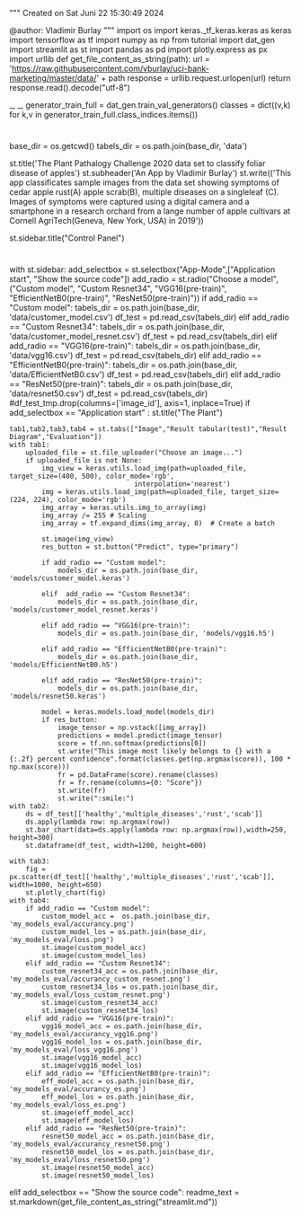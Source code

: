 """
Created on Sat Juni 22 15:30:49 2024

@author: Vladimir Burlay
"""
import os
import keras._tf_keras.keras as keras
import tensorflow as tf
import numpy as np
from tutorial import dat_gen
import streamlit as st
import pandas as pd
import plotly.express as px
import urllib
def get_file_content_as_string(path):
    url = 'https://raw.githubusercontent.com/vburlay/uci-bank-marketing/master/data/' + path
    response = urllib.request.urlopen(url)
    return response.read().decode("utf-8")

_, _, generator_train_full = dat_gen.train_val_generators()
classes = dict((v,k) for k,v in generator_train_full.class_indices.items())
#
base_dir = os.getcwd()
tabels_dir = os.path.join(base_dir, 'data')

st.title('The Plant Pathalogy Challenge 2020 data set to classify foliar disease of apples')
st.subheader('An App by Vladimir Burlay')
st.write(('This app classificates sample images from the data set showing symptoms of cedar apple rust(A) apple scrab(B), multiple diseases on a singleleaf (C). Images of symptoms were captured using a digital camera and a smartphone in a research orchard from a lange number of apple cultivars at Cornell AgriTech(Geneva, New York, USA) in 2019'))


st.sidebar.title("Control Panel")
#
with st.sidebar:
    add_selectbox = st.selectbox("App-Mode",["Application start", "Show the source code"])
    add_radio = st.radio("Choose a model",("Custom model", "Custom Resnet34", "VGG16(pre-train)", "EfficientNetB0(pre-train)", "ResNet50(pre-train)"))
    if add_radio == "Custom model":
        tabels_dir = os.path.join(base_dir, 'data/customer_model.csv')
        df_test = pd.read_csv(tabels_dir)
    elif add_radio == "Custom Resnet34":
        tabels_dir = os.path.join(base_dir, 'data/customer_model_resnet.csv')
        df_test = pd.read_csv(tabels_dir)
    elif add_radio == "VGG16(pre-train)":
        tabels_dir = os.path.join(base_dir, 'data/vgg16.csv')
        df_test = pd.read_csv(tabels_dir)
    elif add_radio == "EfficientNetB0(pre-train)":
        tabels_dir = os.path.join(base_dir, 'data/EfficientNetB0.csv')
        df_test = pd.read_csv(tabels_dir)
    elif add_radio == "ResNet50(pre-train)":
        tabels_dir = os.path.join(base_dir, 'data/resnet50.csv')
        df_test = pd.read_csv(tabels_dir)
#df_test_tmp.drop(columns=['image_id'], axis=1, inplace=True)
if add_selectbox  == "Application start" :
    st.title("The Plant")

    tab1,tab2,tab3,tab4 = st.tabs(["Image","Result tabular(test)","Result Diagram","Evaluation"])
    with tab1:
        uploaded_file = st.file_uploader("Choose an image...")
        if uploaded_file is not None:
            img_view = keras.utils.load_img(path=uploaded_file, target_size=(400, 500), color_mode='rgb',
                                   interpolation='nearest')
            img = keras.utils.load_img(path=uploaded_file, target_size=(224, 224), color_mode='rgb')
            img_array = keras.utils.img_to_array(img)
            img_array /= 255 # Scaling
            img_array = tf.expand_dims(img_array, 0)  # Create a batch

            st.image(img_view)
            res_button = st.button("Predict", type="primary")

            if add_radio == "Custom model":
                models_dir = os.path.join(base_dir, 'models/customer_model.keras')

            elif  add_radio == "Custom Resnet34":
                models_dir = os.path.join(base_dir, 'models/customer_model_resnet.keras')

            elif add_radio == "VGG16(pre-train)":
                models_dir = os.path.join(base_dir, 'models/vgg16.h5')

            elif add_radio == "EfficientNetB0(pre-train)":
                models_dir = os.path.join(base_dir, 'models/EfficientNetB0.h5')

            elif add_radio == "ResNet50(pre-train)":
                models_dir = os.path.join(base_dir, 'models/resnet50.keras')

            model = keras.models.load_model(models_dir)
            if res_button:
                image_tensor = np.vstack([img_array])
                predictions = model.predict(image_tensor)
                score = tf.nn.softmax(predictions[0])
                st.write("This image most likely belongs to {} with a {:.2f} percent confidence".format(classes.get(np.argmax(score)), 100 * np.max(score)))
                fr = pd.DataFrame(score).rename(classes)
                fr = fr.rename(columns={0: "Score"})
                st.write(fr)
                st.write(":smile:")
    with tab2:
        ds = df_test[['healthy','multiple_diseases','rust','scab']]
        ds.apply(lambda row: np.argmax(row))
        st.bar_chart(data=ds.apply(lambda row: np.argmax(row)),width=250, height=300)
        st.dataframe(df_test, width=1200, height=600)

    with tab3:
        fig = px.scatter(df_test[['healthy','multiple_diseases','rust','scab']], width=1000, height=650)
        st.plotly_chart(fig)
    with tab4:
        if add_radio == "Custom model":
            custom_model_acc =  os.path.join(base_dir, 'my_models_eval/accurancy.png')
            custom_model_los = os.path.join(base_dir, 'my_models_eval/loss.png')
            st.image(custom_model_acc)
            st.image(custom_model_los)
        elif add_radio == "Custom Resnet34":
            custom_resnet34_acc = os.path.join(base_dir, 'my_models_eval/accurancy_custom_resnet.png')
            custom_resnet34_los = os.path.join(base_dir, 'my_models_eval/loss_custom_resnet.png')
            st.image(custom_resnet34_acc)
            st.image(custom_resnet34_los)
        elif add_radio == "VGG16(pre-train)":
            vgg16_model_acc = os.path.join(base_dir, 'my_models_eval/accurancy_vgg16.png')
            vgg16_model_los = os.path.join(base_dir, 'my_models_eval/loss_vgg16.png')
            st.image(vgg16_model_acc)
            st.image(vgg16_model_los)
        elif add_radio == "EfficientNetB0(pre-train)":
            eff_model_acc = os.path.join(base_dir, 'my_models_eval/accurancy_es.png')
            eff_model_los = os.path.join(base_dir, 'my_models_eval/loss_es.png')
            st.image(eff_model_acc)
            st.image(eff_model_los)
        elif add_radio == "ResNet50(pre-train)":
            resnet50_model_acc = os.path.join(base_dir, 'my_models_eval/accurancy_resnet50.png')
            resnet50_model_los = os.path.join(base_dir, 'my_models_eval/loss_resnet50.png')
            st.image(resnet50_model_acc)
            st.image(resnet50_model_los)

elif add_selectbox == "Show the source code":
    readme_text = st.markdown(get_file_content_as_string("streamlit.md"))





